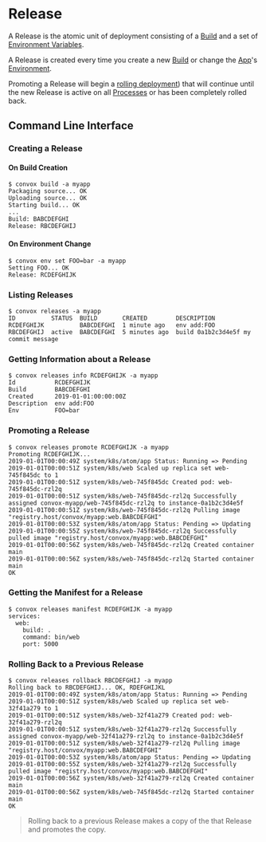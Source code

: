 # Release

A Release is the atomic unit of deployment consisting of a [Build](build.md) and a set of
[Environment Variables](../../../configuraton/../configuration/environment.md).

A Release is created every time you create a new [Build](build.md) or
change the [App](../app.md)'s [Environment](../../../configuration/environment.md).

Promoting a Release will begin a [rolling deployment](../../../deployment/rolling-updates.md)) that will continue
until the new Release is active on all [Processes](process.md) or
has been completely rolled back.

## Command Line Interface

### Creating a Release

#### On Build Creation

    $ convox build -a myapp
    Packaging source... OK
    Uploading source... OK
    Starting build... OK
    ...
    Build: BABCDEFGHI
    Release: RBCDEFGHIJ

#### On Environment Change

    $ convox env set FOO=bar -a myapp
    Setting FOO... OK
    Release: RCDEFGHIJK

### Listing Releases

    $ convox releases -a myapp
    ID          STATUS  BUILD       CREATED        DESCRIPTION
    RCDEFGHIJK          BABCDEFGHI  1 minute ago   env add:FOO
    RBCDEFGHIJ  active  BABCDEFGHI  5 minutes ago  build 0a1b2c3d4e5f my commit message

### Getting Information about a Release

    $ convox releases info RCDEFGHIJK -a myapp
    Id           RCDEFGHIJK
    Build        BABCDEFGHI
    Created      2019-01-01:00:00:00Z
    Description  env add:FOO
    Env          FOO=bar

### Promoting a Release

    $ convox releases promote RCDEFGHIJK -a myapp
    Promoting RCDEFGHIJK...
    2019-01-01T00:00:49Z system/k8s/atom/app Status: Running => Pending
    2019-01-01T00:00:51Z system/k8s/web Scaled up replica set web-745f845dc to 1
    2019-01-01T00:00:51Z system/k8s/web-745f845dc Created pod: web-745f845dc-rzl2q
    2019-01-01T00:00:51Z system/k8s/web-745f845dc-rzl2q Successfully assigned convox-myapp/web-745f845dc-rzl2q to instance-0a1b2c3d4e5f
    2019-01-01T00:00:51Z system/k8s/web-745f845dc-rzl2q Pulling image "registry.host/convox/myapp:web.BABCDEFGHI"
    2019-01-01T00:00:53Z system/k8s/atom/app Status: Pending => Updating
    2019-01-01T00:00:55Z system/k8s/web-745f845dc-rzl2q Successfully pulled image "registry.host/convox/myapp:web.BABCDEFGHI"
    2019-01-01T00:00:56Z system/k8s/web-745f845dc-rzl2q Created container main
    2019-01-01T00:00:56Z system/k8s/web-745f845dc-rzl2q Started container main
    OK

### Getting the Manifest for a Release

    $ convox releases manifest RCDEFGHIJK -a myapp
    services:
      web:
        build: .
        command: bin/web
        port: 5000

### Rolling Back to a Previous Release

    $ convox releases rollback RBCDEFGHIJ -a myapp
    Rolling back to RBCDEFGHIJ... OK, RDEFGHIJKL
    2019-01-01T00:00:49Z system/k8s/atom/app Status: Running => Pending
    2019-01-01T00:00:51Z system/k8s/web Scaled up replica set web-32f41a279 to 1
    2019-01-01T00:00:51Z system/k8s/web-32f41a279 Created pod: web-32f41a279-rzl2q
    2019-01-01T00:00:51Z system/k8s/web-32f41a279-rzl2q Successfully assigned convox-myapp/web-32f41a279-rzl2q to instance-0a1b2c3d4e5f
    2019-01-01T00:00:51Z system/k8s/web-32f41a279-rzl2q Pulling image "registry.host/convox/myapp:web.BABCDEFGHI"
    2019-01-01T00:00:53Z system/k8s/atom/app Status: Pending => Updating
    2019-01-01T00:00:55Z system/k8s/web-32f41a279-rzl2q Successfully pulled image "registry.host/convox/myapp:web.BABCDEFGHI"
    2019-01-01T00:00:56Z system/k8s/web-32f41a279-rzl2q Created container main
    2019-01-01T00:00:56Z system/k8s/web-745f845dc-rzl2q Started container main
    OK

> Rolling back to a previous Release makes a copy of the that Release and promotes the copy.